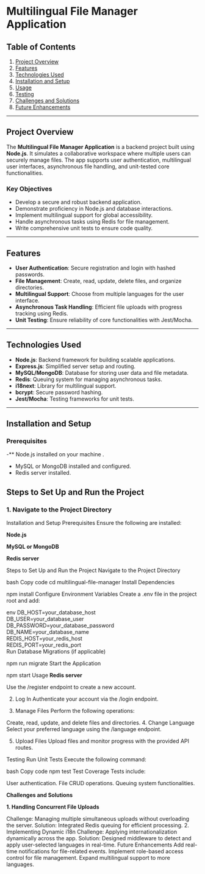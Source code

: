 # Multilingual File Manager Application

## Table of Contents
1. [Project Overview](#project-overview)
2. [Features](#features)
3. [Technologies Used](#technologies-used)
4. [Installation and Setup](#installation-and-setup)
5. [Usage](#usage)
6. [Testing](#testing)
7. [Challenges and Solutions](#challenges-and-solutions)
8. [Future Enhancements](#future-enhancements)

---

## Project Overview

The **Multilingual File Manager Application** is a backend project built using **Node.js**. It simulates a collaborative workspace where multiple users can securely manage files. The app supports user authentication, multilingual user interfaces, asynchronous file handling, and unit-tested core functionalities.

### Key Objectives
- Develop a secure and robust backend application.
- Demonstrate proficiency in Node.js and database interactions.
- Implement multilingual support for global accessibility.
- Handle asynchronous tasks using Redis for file management.
- Write comprehensive unit tests to ensure code quality.

---

## Features

- **User Authentication**: Secure registration and login with hashed passwords.
- **File Management**: Create, read, update, delete files, and organize directories.
- **Multilingual Support**: Choose from multiple languages for the user interface.
- **Asynchronous Task Handling**: Efficient file uploads with progress tracking using Redis.
- **Unit Testing**: Ensure reliability of core functionalities with Jest/Mocha.

---

## Technologies Used

- **Node.js**: Backend framework for building scalable applications.
- **Express.js**: Simplified server setup and routing.
- **MySQL/MongoDB**: Database for storing user data and file metadata.
- **Redis**: Queuing system for managing asynchronous tasks.
- **i18next**: Library for multilingual support.
- **bcrypt**: Secure password hashing.
- **Jest/Mocha**: Testing frameworks for unit tests.

---

## Installation and Setup

### Prerequisites
-** Node.js installed on your machine .
- MySQL or MongoDB installed and configured.
- Redis server installed.

## Steps to Set Up and Run the Project

### 1. Navigate to the Project Directory
Installation and Setup
Prerequisites
Ensure the following are installed:

**Node.js**

**MySQL or MongoDB**

**Redis server**

Steps to Set Up and Run the Project
Navigate to the Project Directory

bash
Copy code
cd multilingual-file-manager
Install Dependencies

npm install
Configure Environment Variables
Create a .env file in the project root and add:

env
DB_HOST=your_database_host  
DB_USER=your_database_user  
DB_PASSWORD=your_database_password  
DB_NAME=your_database_name  
REDIS_HOST=your_redis_host  
REDIS_PORT=your_redis_port  
Run Database Migrations (if applicable)

npm run migrate
Start the Application


npm start
Usage
**Redis server**

Use the /register endpoint to create a new account.

2. Log In
Authenticate your account via the /login endpoint.

3. Manage Files
Perform the following operations:

Create, read, update, and delete files and directories.
4. Change Language
Select your preferred language using the /language endpoint.

5. Upload Files
Upload files and monitor progress with the provided API routes.

Testing
Run Unit Tests
Execute the following command:

bash
Copy code
npm test
Test Coverage
Tests include:

User authentication.
File CRUD operations.
Queuing system functionalities.

**Challenges and Solutions**

**1. Handling Concurrent File Uploads**

Challenge: Managing multiple simultaneous uploads without overloading the server.
Solution: Integrated Redis queuing for efficient processing.
2. Implementing Dynamic i18n
Challenge: Applying internationalization dynamically across the app.
Solution: Designed middleware to detect and apply user-selected languages in real-time.
Future Enhancements
Add real-time notifications for file-related events.
Implement role-based access control for file management.
Expand multilingual support to more languages.
